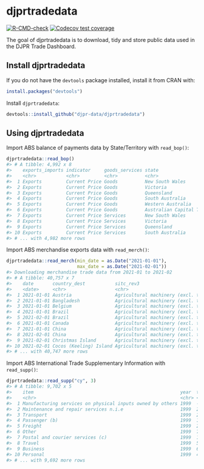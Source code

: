 
<!-- README.md is generated from README.Rmd. Please edit that file -->

# djprtradedata

<!-- badges: start -->

[![R-CMD-check](https://github.com/djpr-data/djprtradedata/workflows/R-CMD-check/badge.svg)](https://github.com/djpr-data/djprtradedata/actions)
[![Codecov test
coverage](https://codecov.io/gh/djpr-data/djprtradedata/branch/main/graph/badge.svg)](https://codecov.io/gh/djpr-data/djprtradedata?branch=main)
<!-- badges: end -->

The goal of djprtradedata is to download, tidy and store public data
used in the DJPR Trade Dashboard.

## Install djprtradedata

If you do not have the `devtools` package installed, install it from
CRAN with:

``` r
install.packages("devtools")
```

Install `djprtradedata`:

``` r
devtools::install_github("djpr-data/djprtradedata")
```

## Using djprtradedata

Import ABS balance of payments data by State/Territory with
`read_bop()`:

``` r
djprtradedata::read_bop()
#> # A tibble: 4,992 x 8
#>    exports_imports indicator     goods_services state                        date       value series_id  unit      
#>    <chr>           <chr>         <chr>          <chr>                        <date>     <dbl> <chr>      <chr>     
#>  1 Exports         Current Price Goods          New South Wales              2011-09-01 11350 A85092741C $ Millions
#>  2 Exports         Current Price Goods          Victoria                     2011-09-01  5756 A85092752K $ Millions
#>  3 Exports         Current Price Goods          Queensland                   2011-09-01 14302 A85092700J $ Millions
#>  4 Exports         Current Price Goods          South Australia              2011-09-01  2959 A85092678X $ Millions
#>  5 Exports         Current Price Goods          Western Australia            2011-09-01 31871 A85092753L $ Millions
#>  6 Exports         Current Price Goods          Australian Capital Territory 2011-09-01     3 A85092743J $ Millions
#>  7 Exports         Current Price Services       New South Wales              2011-09-01  5804 A85092746R $ Millions
#>  8 Exports         Current Price Services       Victoria                     2011-09-01  3256 A85092714W $ Millions
#>  9 Exports         Current Price Services       Queensland                   2011-09-01  2424 A85092681L $ Millions
#> 10 Exports         Current Price Services       South Australia              2011-09-01   565 A85092701K $ Millions
#> # ... with 4,982 more rows
```

Import ABS merchandise exports data with `read_merch()`:

``` r
djprtradedata::read_merch(min_date = as.Date("2021-01-01"),
                          max_date = as.Date("2021-02-01"))
#> Downloading merchandise trade data from 2021-01 to 2021-02
#> # A tibble: 40,757 x 7
#>    date       country_dest           sitc_rev3                                              sitc_rev3_code origin   unit   value
#>    <date>     <chr>                  <chr>                                                  <chr>          <chr>    <chr>  <dbl>
#>  1 2021-01-01 Austria                Agricultural machinery (excl. tractors) and parts the~ 721            Austral~ 000s    3.15
#>  2 2021-01-01 Bangladesh             Agricultural machinery (excl. tractors) and parts the~ 721            Austral~ 000s   24.0 
#>  3 2021-01-01 Belgium                Agricultural machinery (excl. tractors) and parts the~ 721            Austral~ 000s   36.3 
#>  4 2021-01-01 Brazil                 Agricultural machinery (excl. tractors) and parts the~ 721            Austral~ 000s    4.45
#>  5 2021-02-01 Brazil                 Agricultural machinery (excl. tractors) and parts the~ 721            Austral~ 000s    8.54
#>  6 2021-01-01 Canada                 Agricultural machinery (excl. tractors) and parts the~ 721            Austral~ 000s  179.  
#>  7 2021-01-01 China                  Agricultural machinery (excl. tractors) and parts the~ 721            Austral~ 000s  166.  
#>  8 2021-02-01 China                  Agricultural machinery (excl. tractors) and parts the~ 721            Austral~ 000s   85.6 
#>  9 2021-02-01 Christmas Island       Agricultural machinery (excl. tractors) and parts the~ 721            Austral~ 000s   17.0 
#> 10 2021-02-01 Cocos (Keeling) Island Agricultural machinery (excl. tractors) and parts the~ 721            Austral~ 000s    5.37
#> # ... with 40,747 more rows
```

Import ABS International Trade Supplementary Information with
`read_supp()`:

``` r
djprtradedata::read_supp("cy", 3)
#> # A tibble: 9,702 x 5
#>    item                                                      year  trade subset abs_series                                      
#>    <chr>                                                     <chr> <chr> <chr>  <chr>                                           
#>  1 Manufacturing services on physical inputs owned by others 1999  -     NSW    Table 3.1 International Trade in Services, Cred~
#>  2 Maintenance and repair services n.i.e                     1999  29    NSW    Table 3.1 International Trade in Services, Cred~
#>  3 Transport                                                 1999  2724  NSW    Table 3.1 International Trade in Services, Cred~
#>  4 Passenger (b)                                             1999  1563  NSW    Table 3.1 International Trade in Services, Cred~
#>  5 Freight                                                   1999  235   NSW    Table 3.1 International Trade in Services, Cred~
#>  6 Other                                                     1999  728   NSW    Table 3.1 International Trade in Services, Cred~
#>  7 Postal and courier services (c)                           1999  198   NSW    Table 3.1 International Trade in Services, Cred~
#>  8 Travel                                                    1999  5132  NSW    Table 3.1 International Trade in Services, Cred~
#>  9 Business                                                  1999  623   NSW    Table 3.1 International Trade in Services, Cred~
#> 10 Personal                                                  1999  4509  NSW    Table 3.1 International Trade in Services, Cred~
#> # ... with 9,692 more rows
```
